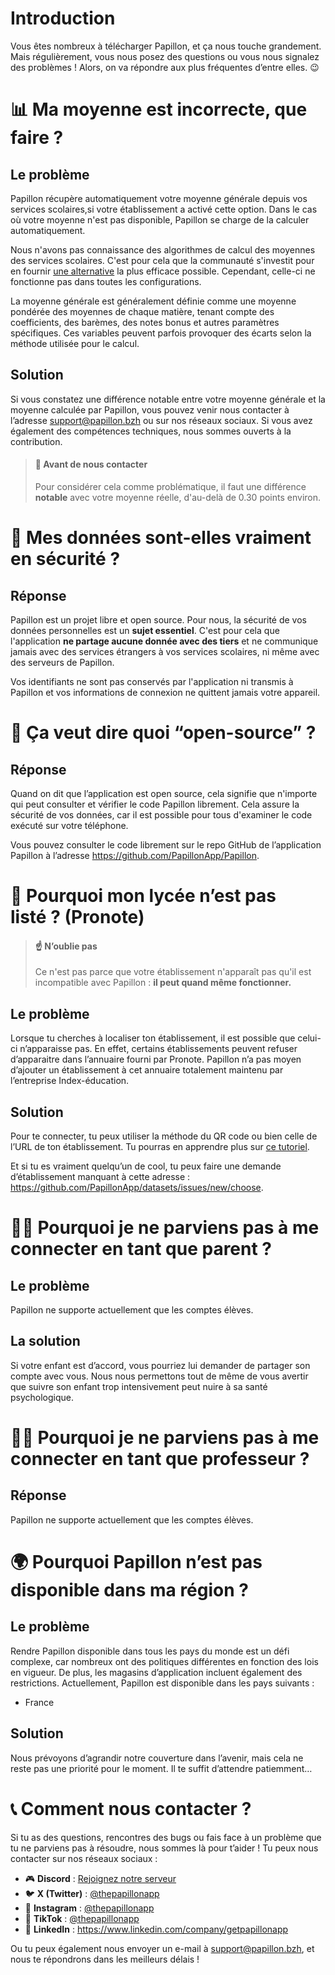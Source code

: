# Introduction

Vous êtes nombreux à télécharger Papillon, et ça nous touche grandement. Mais régulièrement, vous nous posez des questions ou vous nous signalez des problèmes ! Alors, on va répondre aux plus fréquentes d’entre elles. 😉

# <a name="mean" class="anchor"></a>📊 Ma moyenne est incorrecte, que faire ?

## Le problème

Papillon récupère automatiquement votre moyenne générale depuis vos services scolaires,si votre établissement a activé cette option. Dans le cas où votre moyenne n'est pas disponible, Papillon se charge de la calculer automatiquement.

Nous n'avons pas connaissance des algorithmes de calcul des moyennes des services scolaires. C'est pour cela que la communauté s'investit pour en fournir [une alternative](https://github.com/PapillonApp/Papillon/blob/main/src/utils/grades/getAverages.ts) la plus efficace possible. Cependant, celle-ci ne fonctionne pas dans toutes les configurations.

La moyenne générale est généralement définie comme une moyenne pondérée des moyennes de chaque matière, tenant compte des coefficients, des barèmes, des notes bonus et autres paramètres spécifiques. Ces variables peuvent parfois provoquer des écarts selon la méthode utilisée pour le calcul.

## Solution

Si vous constatez une différence notable entre votre moyenne générale et la moyenne calculée par Papillon, vous pouvez venir nous contacter à l’adresse [support@papillon.bzh](mailto:support@papillon.bzh) ou sur nos réseaux sociaux. Si vous avez également des compétences techniques, nous sommes ouverts à la contribution.

> #### 🛑 Avant de nous contacter
> Pour considérer cela comme problématique, il faut une différence **notable** avec votre moyenne réelle, d'au-delà de 0.30 points environ.

# <a name="security" class="anchor"></a>🔐 Mes données sont-elles vraiment en sécurité ?

## Réponse

Papillon est un projet libre et open source. Pour nous, la sécurité de vos données personnelles est un **sujet essentiel**. C'est pour cela que l'application **ne partage aucune donnée avec des tiers** et ne communique jamais avec des services étrangers à vos services scolaires, ni même avec des serveurs de Papillon.

Vos identifiants ne sont pas conservés par l'application ni transmis à Papillon et vos informations de connexion ne quittent jamais votre appareil.

# <a name="opensource" class="anchor"></a>👥 Ça veut dire quoi “open-source” ?

## Réponse

Quand on dit que l’application est open source, cela signifie que n'importe qui peut consulter et vérifier le code Papillon librement. Cela assure la sécurité de vos données, car il est possible pour tous d'examiner le code exécuté sur votre téléphone.

Vous pouvez consulter le code librement sur le repo GitHub de l’application Papillon à l’adresse https://github.com/PapillonApp/Papillon.

# <a name="etab-not-found" class="anchor"></a>🏫 Pourquoi mon lycée n’est pas listé ? (Pronote)

> #### ☝️ N’oublie pas
> Ce n'est pas parce que votre établissement n'apparaît pas qu'il est incompatible avec Papillon : **il peut quand même fonctionner.**

## Le problème

Lorsque tu cherches à localiser ton établissement, il est possible que celui-ci n’apparaisse pas. En effet, certains établissements peuvent refuser d’apparaitre dans l’annuaire fourni par Pronote. Papillon n’a pas moyen d’ajouter un établissement à cet annuaire totalement maintenu par l’entreprise Index-éducation.

## Solution

Pour te connecter, tu peux utiliser la méthode du QR code ou bien celle de l’URL de ton établissement. Tu pourras en apprendre plus sur [ce tutoriel](https://staggingsupport.godetremy.com/articles/351101-login-pronote).

Et si tu es vraiment quelqu’un de cool, tu peux faire une demande d’établissement manquant à cette adresse : https://github.com/PapillonApp/datasets/issues/new/choose.

# <a name="parent" class="anchor"></a>‍🧑‍🧒 Pourquoi je ne parviens pas à me connecter en tant que parent ?

## Le problème

Papillon ne supporte actuellement que les comptes élèves.

## La solution

Si votre enfant est d’accord, vous pourriez lui demander de partager son compte avec vous. Nous nous permettons tout de même de vous avertir que suivre son enfant trop intensivement peut nuire à sa santé psychologique.

# <a name="teacher" class="anchor"></a>‍🧑‍🏫 Pourquoi je ne parviens pas à me connecter en tant que professeur ?

## Réponse

Papillon ne supporte actuellement que les comptes élèves.

# <a name="region" class="anchor"></a>‍🌍 Pourquoi Papillon n’est pas disponible dans ma région ?

## Le problème

Rendre Papillon disponible dans tous les pays du monde est un défi complexe, car nombreux ont des politiques différentes en fonction des lois en vigueur. De plus, les magasins d’application incluent également des restrictions. Actuellement, Papillon est disponible dans les pays suivants :

- France

## Solution

Nous prévoyons d’agrandir notre couverture dans l’avenir, mais cela ne reste pas une priorité pour le moment. Il te suffit d’attendre patiemment…

# <a name="contact" class="anchor"></a>‍📞 Comment nous contacter ?

Si tu as des questions, rencontres des bugs ou fais face à un problème que tu ne parviens pas à résoudre, nous sommes là pour t’aider ! Tu peux nous contacter sur nos réseaux sociaux :

- 🎮 **Discord** : [Rejoignez notre serveur](https://discord.gg/wVKWBRTbfh)
- 🐦 **X (Twitter)** : [@thepapillonapp](https://twitter.com/thepapillonapp)
- 📸 **Instagram** : [@thepapillonapp](https://instagram.com/thepapillonapp)
- 🎵 **TikTok** : [@thepapillonapp](http://tiktok.com/@thepapillonapp)
- 🏢 **LinkedIn** : https://www.linkedin.com/company/getpapillonapp

Ou tu peux également nous envoyer un e-mail à [support@papillon.bzh](mailto:support@papillon.bzh), et nous te répondrons dans les meilleurs délais !
